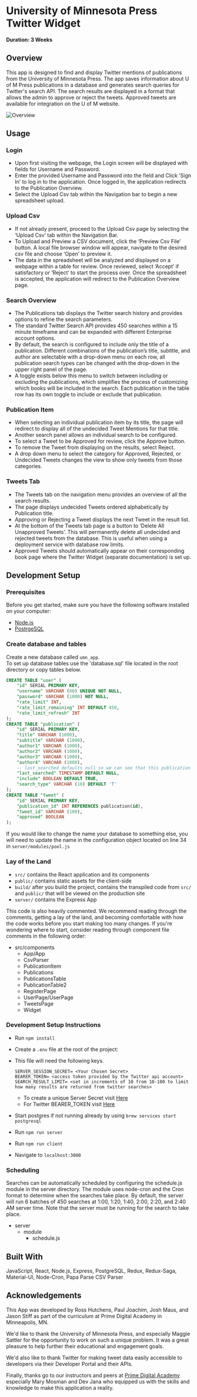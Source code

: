 # University of Minnesota Press Twitter Widget

**Duration: 3 Weeks**

## Overview
This app is designed to find and display Twitter mentions of publications from the University of Minnesota Press. The app saves information about U of M Press publications in a database and generates search queries for Twitter's search API. The search results are displayed in a format that allows the admin to approve or reject the tweets. Approved tweets are available for integration on the U of M website. 

![Overview](public/images/tweets.gif)

## Usage

### Login
- Upon first visiting the webpage, the Login screen will be displayed with fields for Username and Password. 
- Enter the provided Username and Password into the field and Click ‘Sign In’ to log in to the application. Once logged in, the application redirects to the Publication Overview.  
- Select the Upload Csv tab within the Navigation bar to begin a new spreadsheet upload.


### Upload Csv
- If not already present, proceed to the Upload Csv page by selecting the ‘Upload Csv’ tab within the Navigation Bar.
- To Upload and Preview a CSV document, click the ‘Preview Csv File’ button. A local file browser window will appear, navigate to the desired csv file and choose ‘Open’ to preview it. 
- The data in the spreadsheet will be analyzed and displayed on a webpage within a table for review. Once reviewed, select ‘Accept’ if satisfactory or ‘Reject’ to start the process over. 
Once the spreadsheet is accepted, the application will redirect to the Publication Overview page.


### Search Overview
- The Publications tab displays the Twitter search history and provides options to refine the search parameters. 
- The standard Twitter Search API provides 450 searches within a 15 minute timeframe and can be expanded with different Enterprise account options. 
- By default, the search is configured to include only the title of a publication. Different combinations of the publication’s title, subtitle, and author are selectable with a drop-down menu on each row, all publication search types can be changed with the drop-down in the upper right panel of the page. 
- A toggle exists below this menu to switch between including or excluding the publications, which simplifies the process of customizing which books will be included in the search. 
Each publication in the table row has its own toggle to include or exclude that publication.


### Publication Item
- When selecting an individual publication item by its title, the page will redirect to display all of the undecided Tweet Mentions for that title. 
- Another search panel allows an individual search to be configured. 
- To select a Tweet to be Approved for review, click the Approve button. 
- To remove the Tweet from displaying on the results, select Reject. 
- A drop down menu to select the category for Approved, Rejected, or Undecided Tweets changes the view to show only tweets from those categories.


### Tweets Tab
- The Tweets tab on the navigation menu provides an overview of all the search results. 
- The page displays undecided Tweets ordered alphabetically by Publication title. 
- Approving or Rejecting a Tweet displays the next Tweet in the result list.
- At the bottom of the Tweets tab page is a button to ‘Delete All Unapproved Tweets’. 
This will permanently delete all undecided and rejected tweets from the database.
This is useful when using a deployment service with database row limits.
- Approved Tweets should automatically appear on their corresponding book page where the Twitter Widget (separate documentation) is set up.


## Development Setup
### Prerequisites

Before you get started, make sure you have the following software installed on your computer:

- [Node.js](https://nodejs.org/en/)
- [PostrgeSQL](https://www.postgresql.org/)


### Create database and tables

Create a new database called `umn_app`.\
To set up database tables use the 'database.sql' file located in the root directory or copy tables below.

```SQL
CREATE TABLE "user" (
    "id" SERIAL PRIMARY KEY,
    "username" VARCHAR (80) UNIQUE NOT NULL,
    "password" VARCHAR (1000) NOT NULL,
    "rate_limit" INT,
    "rate_limit_remaining" INT DEFAULT 450,
    "rate_limit_refresh" INT
);
CREATE TABLE "publication" (
    "id" SERIAL PRIMARY KEY,
    "title" VARCHAR (1000),
    "subtitle" VARCHAR (1000),
    "author1" VARCHAR (1000),
    "author2" VARCHAR (1000),
    "author3" VARCHAR (1000),
    "author4" VARCHAR (1000),
    -- last_searched defaults null so we can see that this publication has not been searched yet
    "last_searched" TIMESTAMP DEFAULT NULL,
    "include" BOOLEAN DEFAULT TRUE,
    "search_type" VARCHAR (10) DEFAULT 'T'
);
CREATE TABLE "tweet" (
    "id" SERIAL PRIMARY KEY,
    "publication_id" INT REFERENCES publication(id),
    "tweet_id" VARCHAR (100),
    "approved" BOOLEAN
);

```

If you would like to change the name your database to something else, you will need to update the name in the configuration object located on line 34 in `server/modules/pool.js`


### Lay of the Land

- `src/` contains the React application and its components
- `public/` contains static assets for the client-side
- `build/` after you build the project, contains the transpiled code from `src/` and `public/` that will be viewed on the production site
- `server/` contains the Express App

This code is also heavily commented. We recommend reading through the comments, getting a lay of the land, and becoming comfortable with how the code works before you start making too many changes. If you're wondering where to start, consider reading through component file comments in the following order:

- src/components
  - App/App
  - CsvParser
  - PublicationItem
  - Publications
  - PublicationsTable
  - PublicationTable2
  - RegisterPage
  - UserPage/UserPage
  - TweetsPage
  - Widget


### Development Setup Instructions

- Run `npm install`
- Create a `.env` file at the root of the project:
- This file will need the following keys.

  ```
  SERVER_SESSION_SECRET= <Your Chosen Secret>
  BEARER_TOKEN= <access token provided by the Twitter api account>
  SEARCH_RESULT_LIMIT= <set in increments of 10 from 10-100 to limit how many results are returned from twitter searches>

  ```

  - To create a unique Server Secret visit [Here](https://passwordsgenerator.net/)
  - For Twitter BEARER_TOKEN visit [Here](https://developer.twitter.com/en/docs/authentication/oauth-2-0/bearer-tokens)

- Start postgres if not running already by using `brew services start postgresql`
- Run `npm run server`
- Run `npm run client`
- Navigate to `localhost:3000`


### Scheduling

Searches can be automatically scheduled by configuring the schedule.js module in the server directory. The module uses node-cron and the Cron format to determine when the searches take place. By default, the server will run 6 batches of 450 searches at 1:00, 1:20, 1:40, 2:00, 2:20, and 2:40 AM server time. Note that the server must be running for the search to take place.

- server
  - module
    - schedule.js
    

## Built With

JavaScript, React, Node.js, Express, PostgreSQL, Redux, Redux-Saga, Material-UI, Node-Cron, Papa Parse CSV Parser


## Acknowledgements

This App was developed by Ross Hutchens, Paul Joachim, Josh Maus, and Jason Stiff as part of the curriculum at Prime Digital Academy in Minneapolis, MN. 

We'd like to thank the University of Minnesota Press, and especially Maggie Sattler for the opportunity to work on such a unique problem. It was a great pleasure to help further their educational and engagement goals.

We'd also like to thank Twitter for making tweet data easily accessible to developers via their Developer Portal and their APIs. 

Finally, thanks go to our instructors and peers at [Prime Digital Academy](https://www.primeacademy.io) especially Mary Mosman and Dev Jana who equipped us with the skills and knowledge to make this application a reality.